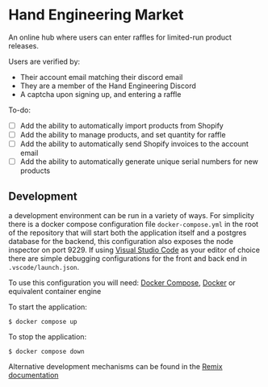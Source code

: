 # Hand Engineering Market

An online hub where users can enter raffles for limited-run product releases.

Users are verified by:

- Their account email matching their discord email
- They are a member of the Hand Engineering Discord
- A captcha upon signing up, and entering a raffle

To-do:

- [ ] Add the ability to automatically import products from Shopify
- [ ] Add the ability to manage products, and set quantity for raffle
- [ ] Add the ability to automatically send Shopify invoices to the account email
- [ ] Add the ability to automatically generate unique serial numbers for new products

## Development

a development environment can be run in a variety of ways. For simplicity there is a docker compose configuration file `docker-compose.yml` in the root of the repository that will start both the application itself and a postgres database for the backend, this configuration also exposes the node inspector on port 9229. If using [Visual Studio Code](https://code.visualstudio.com/) as your editor of choice there are simple debugging configurations for the front and back end in `.vscode/launch.json`.

To use this configuration you will need: [Docker Compose](https://docs.docker.com/compose/install/), [Docker](https://docs.docker.com/get-docker/) or equivalent container engine

To start the application:

```Shell
$ docker compose up
```

To stop the application:

```Shell
$ docker compose down
```

Alternative development mechanisms can be found in the [Remix documentation](https://remix.run/docs/en/v1)
